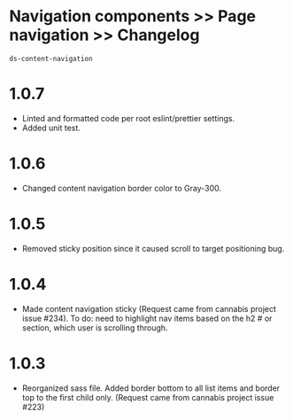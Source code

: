 # Navigation components >> Page navigation >> Changelog

`ds-content-navigation`

# 1.0.7
* Linted and formatted code per root eslint/prettier settings.
* Added unit test.

# 1.0.6
* Changed content navigation border color to Gray-300.

# 1.0.5
* Removed sticky position since it caused scroll to target positioning bug.

# 1.0.4
* Made content navigation sticky (Request came from cannabis project issue #234). To do: need to highlight nav items based on the h2 # or section, which user is scrolling through.

# 1.0.3
* Reorganized sass file. Added border bottom to all list items and border top to the first child only. (Request came from cannabis project issue #223)

